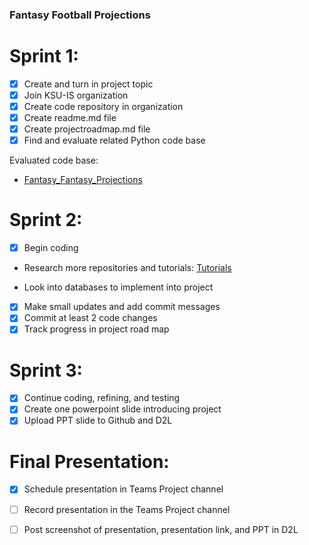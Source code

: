 ### Fantasy Football Projections 
# Sprint 1:
- [x] Create and turn in project topic
- [x] Join KSU-IS organization
- [x] Create code repository in organization
- [x] Create readme.md file
- [x] Create projectroadmap.md file
- [x]  Find and evaluate related Python code base

Evaluated code base:
- [Fantasy_Fantasy_Projections](https://github.com/jamarib/fantasy_football_projections)
# Sprint 2:
- [x] Begin coding
- Research more repositories and tutorials:
  [Tutorials](https://youtu.be/zibV6xaOGEA)

- Look into databases to implement into project
- [x] Make small updates and add commit messages
- [x] Commit at least 2 code changes
- [x] Track progress in project road map
# Sprint 3:
- [x] Continue coding, refining, and testing
- [x] Create one powerpoint slide introducing project
- [x] Upload PPT slide to Github and D2L
# Final Presentation:
- [x] Schedule presentation in Teams Project channel
- [ ] Record presentation in the Teams Project channel
- [ ] Post screenshot of presentation, presentation link, and PPT in D2L

